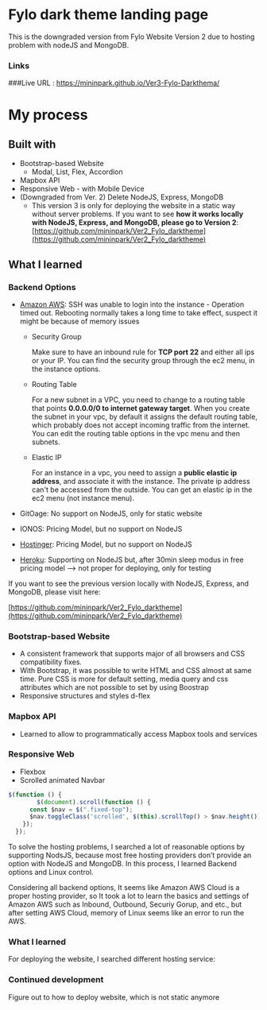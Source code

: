# Fylo dark theme landing page

This is the downgraded version from Fylo Website Version 2 due to hosting problem with nodeJS and MongoDB. 

### Links

###Live URL : https://mininpark.github.io/Ver3-Fylo-Darkthema/

# My process

## Built with

- Bootstrap-based Website
    - Modal, List, Flex, Accordion
- Mapbox API
- Responsive Web - with Mobile Device
- (Downgraded from Ver. 2) Delete NodeJS, Express, MongoDB
    - This version 3 is only for deploying the website in a static way without server problems. If you want to see **how it works locally with NodeJS, Express, and MongoDB, please go to Version 2**: [https://github.com/mininpark/Ver2_Fylo_darktheme](https://github.com/mininpark/Ver2_Fylo_darktheme)

## ****What I learned****

### Backend Options

- [Amazon AWS](https://signin.aws.amazon.com/signin?redirect_uri=https%3A%2F%2Fus-east-1.console.aws.amazon.com%2Fec2%2Fv2%2Fhome%3Fregion%3Dus-east-1%26state%3DhashArgs%2523Instances%253A%26isauthcode%3Dtrue&client_id=arn%3Aaws%3Aiam%3A%3A015428540659%3Auser%2Fec2&forceMobileApp=0&code_challenge=ACZehpWCdS6eqnczF85TSXlAJuBdPDC-S6yNzEDYJiw&code_challenge_method=SHA-256): SSH was unable to login into the instance - Operation timed out. Rebooting normally takes a long time to take effect,  suspect it might be because of memory issues
    - Security Group
        
        Make sure to have an inbound rule for **TCP port 22** and either all ips or your IP. You can find the security group through the ec2 menu, in the instance options.
        
    - Routing Table
        
        For a new subnet in a VPC, you need to change to a routing table that points **0.0.0.0/0 to internet gateway target**. When you create the subnet in your vpc, by default it assigns the default routing table, which probably does not accept incoming traffic from the internet. You can edit the routing table options in the vpc menu and then subnets.
        
    - Elastic IP
        
        For an instance in a vpc, you need to assign a **public elastic ip address**, and associate it with the instance. The private ip address can't be accessed from the outside. You can get an elastic ip in the ec2 menu (not instance menu).
        
- GitOage: No support on NodeJS, only for static website
- IONOS: Pricing Model, but no support on NodeJS
- [Hostinger](https://hpanel.hostinger.com/): Pricing Model, but no support on NodeJS
- [Heroku](https://dashboard.heroku.com/): Supporting on NodeJS but, after 30min sleep modus in free pricing model —> not proper for deploying, only for testing

If you want to see the previous version locally with NodeJS, Express, and MongoDB, please visit here:

[https://github.com/mininpark/Ver2_Fylo_darktheme](https://github.com/mininpark/Ver2_Fylo_darktheme)

### Bootstrap-based Website

- A consistent framework that supports major of all browsers and CSS compatibility fixes.
- With Bootstrap, it was possible to write HTML and CSS almost at same time. Pure CSS is more for default setting, media query and css attributes which are not possible to set by using Boostrap
- Responsive structures and styles d-flex

### Mapbox API

- Learned to allow to programmatically access Mapbox tools and services

### Responsive Web

- Flexbox
- Scrolled animated Navbar

```jsx
$(function () {
	    $(document).scroll(function () {
      const $nav = $(".fixed-top");
      $nav.toggleClass('scrolled', $(this).scrollTop() > $nav.height());
    });
  });
```

To solve the hosting problems, I searched a lot of reasonable options by supporting NodsJS, because most free hosting providers don’t provide an option with NodeJS and MongoDB. In this process, I learned Backend options and Linux control. 

Considering all backend options, It seems like Amazon AWS Cloud is a proper hosting provider, so It took a lot to learn the basics and settings of Amazon AWS such as Inbound, Outbound, Securiy Gorup, and etc., but after setting AWS Cloud, memory of Linux seems like an error to run the AWS. 

### What I learned

For deploying the website, I searched different hosting service:

### Continued development

Figure out to how to deploy website, which is not static anymore
